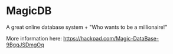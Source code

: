 # MagicDB

A great online database system + "Who wants to be a millionaire!"

More information here:
https://hackpad.com/Magic-DataBase-9BgqJSDmgOq
